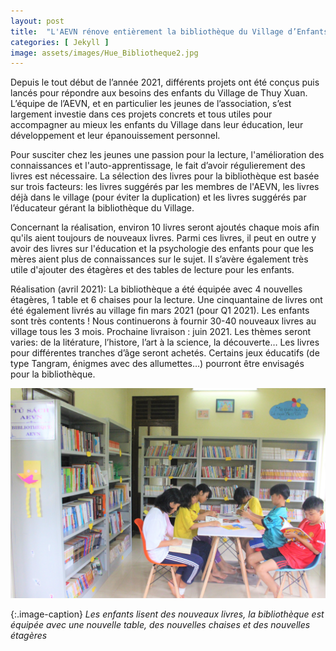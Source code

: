 ```yaml
---
layout: post
title:  "L'AEVN rénove entièrement la bibliothèque du Village d’Enfants SOS de Hué"
categories: [ Jekyll ]
image: assets/images/Hue_Bibliotheque2.jpg
---
```


Depuis le tout début de l’année 2021, différents projets ont été conçus puis lancés pour répondre aux besoins des enfants du Village de Thuy Xuan. L’équipe de l’AEVN, et en particulier les jeunes de l’association, s’est largement investie dans ces projets concrets et tous utiles pour accompagner au mieux les enfants du Village dans leur éducation, leur développement et leur épanouissement personnel.

Pour susciter chez les jeunes une passion pour la lecture, l'amélioration des connaissances et l'auto-apprentissage, le fait d’avoir régulierement des livres est nécessaire. La sélection des livres pour la bibliothèque est basée sur trois facteurs: les livres suggérés par les membres de l'AEVN, les livres déjà dans le village (pour éviter la duplication) et les livres suggérés par l’éducateur gérant la bibliothèque du Village.

Concernant la réalisation, environ 10 livres seront ajoutés chaque mois afin qu'ils aient toujours de nouveaux livres. Parmi ces livres, il peut en outre y avoir des livres sur l'éducation et la psychologie des enfants pour que les mères aient plus de connaissances sur le sujet. Il s’avère également très utile d'ajouter des étagères et des tables de lecture pour les enfants.


Réalisation (avril 2021): La bibliothèque a été équipée avec 4 nouvelles étagères, 1 table et 6 chaises pour la lecture. Une cinquantaine de livres ont été également livrés au village fin mars 2021 (pour Q1 2021). Les enfants sont très contents ! Nous continuerons à fournir 30-40 nouveaux livres au village tous les 3 mois. Prochaine livraison : juin 2021. Les thèmes seront varies: de la litérature, l’histore, l’art à la science, la découverte… Les livres pour différentes tranches d’âge seront achetés. Certains jeux éducatifs (de type Tangram, énigmes avec des allumettes…) pourront être envisagés pour la bibliothèque.

![My image](/assets/images/Hue_Bibliotheque2.jpg)

{:.image-caption}
*Les enfants lisent des nouveaux livres, la bibliothèque est équipée avec une nouvelle table, des nouvelles chaises et des nouvelles étagères*